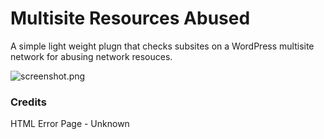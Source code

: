 # Multisite Resources Abused
A simple light weight plugn that checks subsites on a WordPress multisite network for abusing network resouces.

![screenshot.png](https://github.com/DevSpace-Hosting/Multisite-Resources-Abused/blob/master/screenshot.PNG?raw=true)

### Credits

HTML Error Page - Unknown
